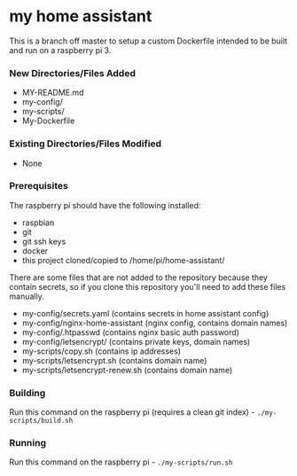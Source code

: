 # my home assistant

This is a branch off master to setup a custom Dockerfile intended to be built and run on a raspberry pi 3.

### New Directories/Files Added

- MY-README.md
- my-config/
- my-scripts/
- My-Dockerfile

### Existing Directories/Files Modified

- None

### Prerequisites

The raspberry pi should have the following installed:

- raspbian
- git
- git ssh keys
- docker
- this project cloned/copied to /home/pi/home-assistant/

There are some files that are not added to the repository because they contain secrets, so if you clone this repository you'll need to add these files manually.

- my-config/secrets.yaml (contains secrets in home assistant config)
- my-config/nginx-home-assistant (nginx config, contains domain names)
- my-config/.htpasswd (contains nginx basic auth password)
- my-config/letsencrypt/ (contains private keys, domain names)
- my-scripts/copy.sh (contains ip addresses)
- my-scripts/letsencrypt.sh (contains domain name)
- my-scripts/letsencrypt-renew.sh (contains domain name)

### Building

Run this command on the raspberry pi (requires a clean git index) - `./my-scripts/build.sh`

### Running

Run this command on the raspberry pi - `./my-scripts/run.sh`
